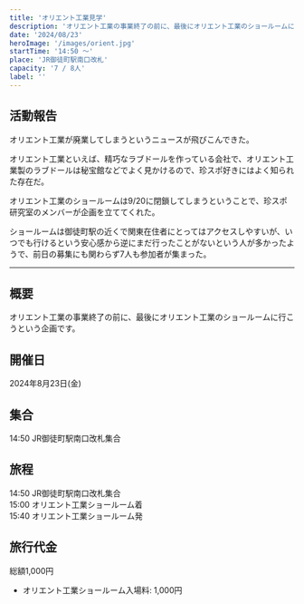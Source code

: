 ```yaml
---
title: 'オリエント工業見学'
description: 'オリエント工業の事業終了の前に、最後にオリエント工業のショールームに行こうという企画です。'
date: '2024/08/23'
heroImage: '/images/orient.jpg'
startTime: '14:50 〜'
place: 'JR御徒町駅南口改札'
capacity: '7 / 8人'
label: ''
---
```

## 活動報告

オリエント工業が廃業してしまうというニュースが飛びこんできた。

オリエント工業といえば、精巧なラブドールを作っている会社で、オリエント工業製のラブドールは秘宝館などでよく見かけるので、珍スポ好きにはよく知られた存在だ。

オリエント工業のショールームは9/20に閉鎖してしまうということで、珍スポ研究室のメンバーが企画を立ててくれた。

ショールームは御徒町駅の近くで関東在住者にとってはアクセスしやすいが、いつでも行けるという安心感から逆にまだ行ったことがないという人が多かったようで、前日の募集にも関わらず7人も参加者が集まった。



---
## 概要

オリエント工業の事業終了の前に、最後にオリエント工業のショールームに行こうという企画です。

## 開催日

2024年8月23日(金)

## 集合

14:50 JR御徒町駅南口改札集合

## 旅程

14:50 JR御徒町駅南口改札集合  
15:00 オリエント工業ショールーム着  
15:40 オリエント工業ショールーム発

## 旅行代金

総額1,000円

- オリエント工業ショールーム入場料: 1,000円

